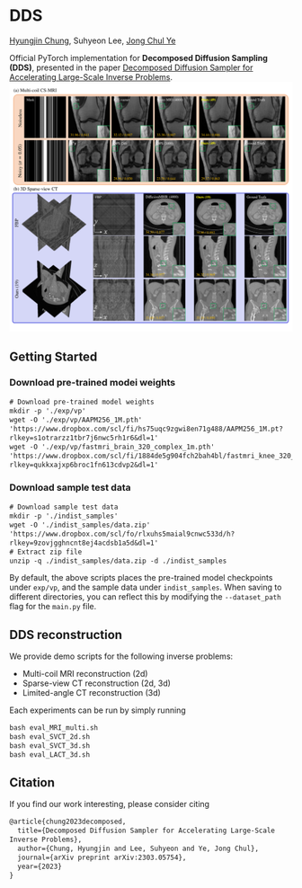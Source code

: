 # DDS

[Hyungjin Chung](https://www.hj-chung.com/), Suhyeon Lee, [Jong Chul Ye](https://bispl.weebly.com/professor.html)  

Official PyTorch implementation for **Decomposed Diffusion Sampling (DDS)**, presented in the paper [Decomposed Diffusion Sampler for Accelerating Large-Scale Inverse Problems](https://arxiv.org/abs/2303.05754).
![concept](./figs/cover.png)

## Getting Started

### Download pre-trained modei weights

```
# Download pre-trained model weights
mkdir -p './exp/vp'
wget -O './exp/vp/AAPM256_1M.pth' 'https://www.dropbox.com/scl/fi/hs75uqc9zgwi8en71g488/AAPM256_1M.pt?rlkey=s1otrarzz1tbr7j6nwc5rh1r6&dl=1'
wget -O './exp/vp/fastmri_brain_320_complex_1m.pth' 'https://www.dropbox.com/scl/fi/1884de5g904fch2bah4bl/fastmri_knee_320_complex_1m.pt?rlkey=qukkxajxp6broc1fn613cdvp2&dl=1'
```

### Download sample test data

```
# Download sample test data
mkdir -p './indist_samples'
wget -O './indist_samples/data.zip' 'https://www.dropbox.com/scl/fo/rlxuhs5maial9cnwc533d/h?rlkey=9zovjgghncnt8ej4acdsb1a5d&dl=1'
# Extract zip file
unzip -q ./indist_samples/data.zip -d ./indist_samples
```

By default, the above scripts places the pre-trained model checkpoints under ```exp/vp```, and the sample data under ```indist_samples```. When saving to different directories, you can reflect this by modifying the ```--dataset_path``` flag for the ```main.py``` file.

## DDS reconstruction

We provide demo scripts for the following inverse problems:
- Multi-coil MRI reconstruction (2d)
- Sparse-view CT reconstruction (2d, 3d)
- Limited-angle CT reconstruction (3d)

Each experiments can be run by simply running
```
bash eval_MRI_multi.sh
bash eval_SVCT_2d.sh
bash eval_SVCT_3d.sh
bash eval_LACT_3d.sh
```

## Citation
If you find our work interesting, please consider citing

```
@article{chung2023decomposed,
  title={Decomposed Diffusion Sampler for Accelerating Large-Scale Inverse Problems},
  author={Chung, Hyungjin and Lee, Suhyeon and Ye, Jong Chul},
  journal={arXiv preprint arXiv:2303.05754},
  year={2023}
}
```